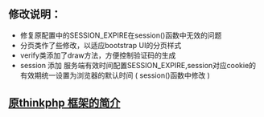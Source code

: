 ﻿## 修改说明：

* 修复原配置中的SESSION_EXPIRE在session()函数中无效的问题
* 分页类作了些修改，以适应bootstrap UI的分页样式
* verify类添加了draw方法，方便控制验证码的生成
* session 添加 服务端有效时间配置SESSION_EXPIRE,session对应cookie的有效期统一设置为浏览器的默认时间 ( session()函数中修改 )

## <a href="https://github.com/top-think/thinkphp" target="_blank">原thinkphp 框架的简介 </a>